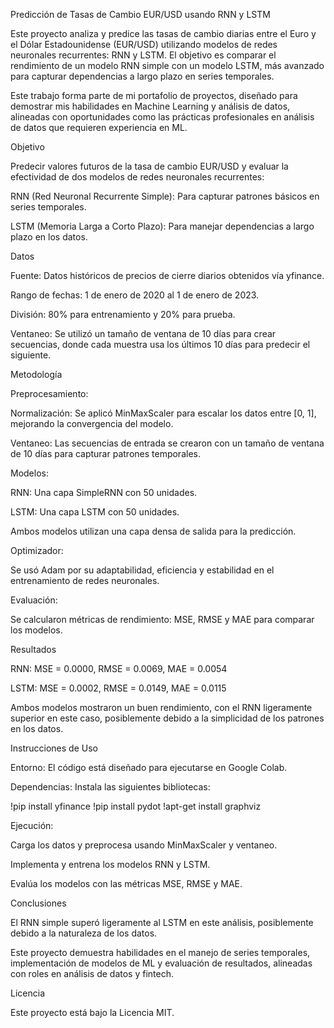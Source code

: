 Predicción de Tasas de Cambio EUR/USD usando RNN y LSTM

Este proyecto analiza y predice las tasas de cambio diarias entre el Euro y el Dólar Estadounidense (EUR/USD) utilizando modelos de redes neuronales recurrentes: RNN y LSTM. El objetivo es comparar el rendimiento de un modelo RNN simple con un modelo LSTM, más avanzado para capturar dependencias a largo plazo en series temporales.

Este trabajo forma parte de mi portafolio de proyectos, diseñado para demostrar mis habilidades en Machine Learning y análisis de datos, alineadas con oportunidades como las prácticas profesionales en análisis de datos que requieren experiencia en ML.

Objetivo

Predecir valores futuros de la tasa de cambio EUR/USD y evaluar la efectividad de dos modelos de redes neuronales recurrentes:





RNN (Red Neuronal Recurrente Simple): Para capturar patrones básicos en series temporales.



LSTM (Memoria Larga a Corto Plazo): Para manejar dependencias a largo plazo en los datos.

Datos





Fuente: Datos históricos de precios de cierre diarios obtenidos vía yfinance.



Rango de fechas: 1 de enero de 2020 al 1 de enero de 2023.



División: 80% para entrenamiento y 20% para prueba.



Ventaneo: Se utilizó un tamaño de ventana de 10 días para crear secuencias, donde cada muestra usa los últimos 10 días para predecir el siguiente.

Metodología





Preprocesamiento:





Normalización: Se aplicó MinMaxScaler para escalar los datos entre [0, 1], mejorando la convergencia del modelo.



Ventaneo: Las secuencias de entrada se crearon con un tamaño de ventana de 10 días para capturar patrones temporales.



Modelos:





RNN: Una capa SimpleRNN con 50 unidades.



LSTM: Una capa LSTM con 50 unidades.



Ambos modelos utilizan una capa densa de salida para la predicción.



Optimizador:





Se usó Adam por su adaptabilidad, eficiencia y estabilidad en el entrenamiento de redes neuronales.



Evaluación:





Se calcularon métricas de rendimiento: MSE, RMSE y MAE para comparar los modelos.

Resultados





RNN: MSE = 0.0000, RMSE = 0.0069, MAE = 0.0054



LSTM: MSE = 0.0002, RMSE = 0.0149, MAE = 0.0115



Ambos modelos mostraron un buen rendimiento, con el RNN ligeramente superior en este caso, posiblemente debido a la simplicidad de los patrones en los datos.

Instrucciones de Uso





Entorno: El código está diseñado para ejecutarse en Google Colab.



Dependencias: Instala las siguientes bibliotecas:

!pip install yfinance
!pip install pydot
!apt-get install graphviz



Ejecución:





Carga los datos y preprocesa usando MinMaxScaler y ventaneo.



Implementa y entrena los modelos RNN y LSTM.



Evalúa los modelos con las métricas MSE, RMSE y MAE.

Conclusiones





El RNN simple superó ligeramente al LSTM en este análisis, posiblemente debido a la naturaleza de los datos.



Este proyecto demuestra habilidades en el manejo de series temporales, implementación de modelos de ML y evaluación de resultados, alineadas con roles en análisis de datos y fintech.

Licencia

Este proyecto está bajo la Licencia MIT.
